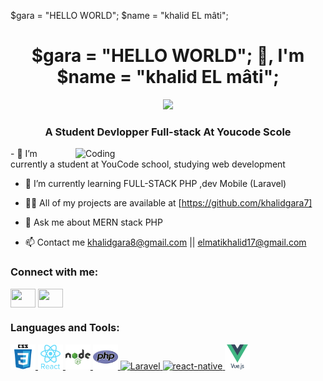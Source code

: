 $gara = "HELLO WORLD";
$name = "khalid EL mâti";

<h1 align="center"> $gara = "HELLO WORLD"; 👋, I'm $name = "khalid EL mâti";</h1>
<div align="center"> <img src="https://media.licdn.com/dms/image/D4D16AQH6ybQqIpY1_A/profile-displaybackgroundimage-shrink_350_1400/0/1701811774922?e=1717632000&v=beta&t=d9H1LnkoZuHAJ1eIntHU_FtiHh7ykfFNQw6Ips9llrE"> </div>
<h3 align="center">A Student Devlopper Full-stack At Youcode Scole   </h3>
<img align="right" alt="Coding" width="400" src="https://camo.githubusercontent.com/14a82c9065ad50c7e8ef3fdf2463d22b0ef77c23c43784378e709d588130a58c/68747470733a2f2f7374617469632e7769787374617469632e636f6d2f6d656469612f6262653634325f36323431346535306265663334636532386462316166616266353566313765637e6d76322e676966">
<p>
- 🔭 I’m currently a student at YouCode school, studying web development <br> 

- 🌱 I’m currently learning FULL-STACK PHP ,dev Mobile (Laravel)<br>

- 👨‍💻 All of my projects are available at [https://github.com/khalidgara7]<br>

- 💬 Ask me about MERN stack PHP <br>

- 📫 Contact me khalidgara8@gmail.com || elmatikhalid17@gmail.com <br>

</p>
<h3 align="left">Connect with me:</h3>
<p align="left">
<a href="https://www.linkedin.com/in/khalid-el-mati-079051214/" target="blank"><img align="center" src="https://raw.githubusercontent.com/rahuldkjain/github-profile-readme-generator/master/src/images/icons/Social/linked-in-alt.svg" height="30" width="40" /></a>
<a href="https://www.instagram.com/kha.gara_/" target="blank"><img align="center" src="https://raw.githubusercontent.com/rahuldkjain/github-profile-readme-generator/master/src/images/icons/Social/instagram.svg"  height="30" width="40" /></a>
</p>

<h3 align="left">Languages and Tools:</h3>
<a href="https://www.w3schools.com/css/" target="_blank" rel="noreferrer">
    <img src="https://raw.githubusercontent.com/devicons/devicon/master/icons/css3/css3-original-wordmark.svg" alt="css3" width="40" height="40"/>
  </a>
  <a href="https://reactjs.org/" target="_blank" rel="noreferrer">
    <img src="https://raw.githubusercontent.com/devicons/devicon/master/icons/react/react-original-wordmark.svg" alt="react" width="40" height="40"/>
  </a>
  <a href="https://nodejs.org/" target="_blank" rel="noreferrer">
    <img src="https://raw.githubusercontent.com/devicons/devicon/master/icons/nodejs/nodejs-original-wordmark.svg" alt="node" width="40" height="40"/>
  </a>
  </a>
  <a href="https://www.php.net/" target="_blank" rel="noreferrer">
    <img src="https://raw.githubusercontent.com/devicons/devicon/master/icons/php/php-original.svg" alt="php" width="40" height="40"/>
  </a>
  <a href="https://laravel.com/" target="_blank" rel="noreferrer">
    <img src="https://media.licdn.com/dms/image/D4D12AQGEiNCcfJrLEA/article-cover_image-shrink_720_1280/0/1674548413103?e=2147483647&v=beta&t=aW3Td2s73Zo1QM14bNywi9qWSew7dilljVW3KLCgGM8" alt="Laravel" width="40" height="40"/>
</a>
  <a href="https://reactnative.dev/" target="_blank" rel="noreferrer">
    <img src="https://reactnative.dev/img/header_logo.svg" alt="react-native" width="40" height="40"/>
  </a>
  <a href="https://vuejs.org/" target="_blank" rel="noreferrer">
    <img src="https://raw.githubusercontent.com/devicons/devicon/master/icons/vuejs/vuejs-original-wordmark.svg" alt="vuejs" width="40" height="40"/>
  </a>
   </p>




